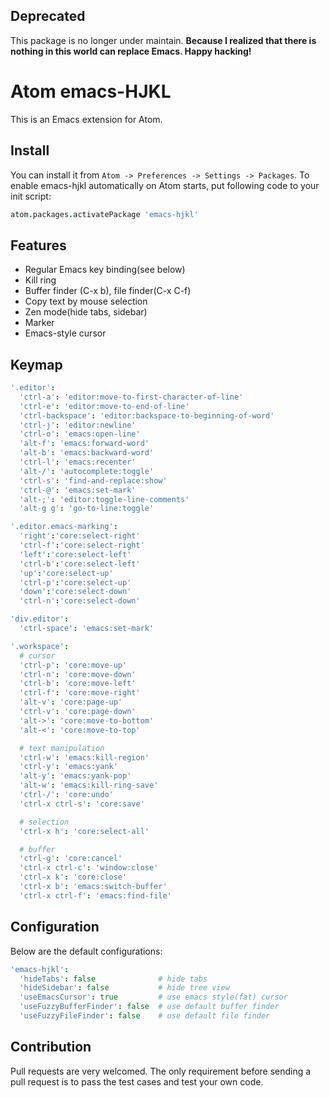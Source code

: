 ## Deprecated

This package is no longer under maintain. **Because I realized that there is nothing in this world can replace Emacs. Happy hacking!**

Atom emacs-HJKL
======

This is an Emacs extension for Atom.

## Install

You can install it from `Atom -> Preferences -> Settings -> Packages`. To enable emacs-hjkl automatically on Atom starts, put following code to your init script:

```coffeescript
atom.packages.activatePackage 'emacs-hjkl'
```

## Features

- Regular Emacs key binding(see below)
- Kill ring
- Buffer finder (C-x b), file finder(C-x C-f)
- Copy text by mouse selection
- Zen mode(hide tabs, sidebar)
- Marker
- Emacs-style cursor

## Keymap

```coffeescript
'.editor':
  'ctrl-a': 'editor:move-to-first-character-of-line'
  'ctrl-e': 'editor:move-to-end-of-line'
  'ctrl-backspace': 'editor:backspace-to-beginning-of-word'
  'ctrl-j': 'editor:newline'
  'ctrl-o': 'emacs:open-line'
  'alt-f': 'emacs:forward-word'
  'alt-b': 'emacs:backward-word'
  'ctrl-l': 'emacs:recenter'
  'alt-/': 'autocomplete:toggle'
  'ctrl-s': 'find-and-replace:show'
  'ctrl-@': 'emacs:set-mark'
  'alt-;': 'editor:toggle-line-comments'
  'alt-g g': 'go-to-line:toggle'

'.editor.emacs-marking':
  'right':'core:select-right'
  'ctrl-f':'core:select-right'
  'left':'core:select-left'
  'ctrl-b':'core:select-left'
  'up':'core:select-up'
  'ctrl-p':'core:select-up'
  'down':'core:select-down'
  'ctrl-n':'core:select-down'

'div.editor':
  'ctrl-space': 'emacs:set-mark'

'.workspace':
  # cursor
  'ctrl-p': 'core:move-up'
  'ctrl-n': 'core:move-down'
  'ctrl-b': 'core:move-left'
  'ctrl-f': 'core:move-right'
  'alt-v': 'core:page-up'
  'ctrl-v': 'core:page-down'
  'alt->': 'core:move-to-bottom'
  'alt-<': 'core:move-to-top'

  # text manipulation
  'ctrl-w': 'emacs:kill-region'
  'ctrl-y': 'emacs:yank'
  'alt-y': 'emacs:yank-pop'
  'alt-w': 'emacs:kill-ring-save'
  'ctrl-/': 'core:undo'
  'ctrl-x ctrl-s': 'core:save'

  # selection
  'ctrl-x h': 'core:select-all'

  # buffer
  'ctrl-g': 'core:cancel'
  'ctrl-x ctrl-c': 'window:close'
  'ctrl-x k': 'core:close'
  'ctrl-x b': 'emacs:switch-buffer'
  'ctrl-x ctrl-f': 'emacs:find-file'
```

## Configuration
Below are the default configurations:

```coffeescript
'emacs-hjkl':
  'hideTabs': false              # hide tabs
  'hideSidebar': false           # hide tree view
  'useEmacsCursor': true         # use emacs style(fat) cursor
  'useFuzzyBufferFinder': false  # use default buffer finder
  'useFuzzyFileFinder': false    # use default file finder
```

## Contribution
Pull requests are very welcomed. The only requirement before sending a pull request is to pass the test cases and test your own code.
